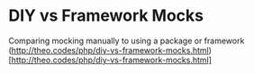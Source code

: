 # DIY vs Framework Mocks
Comparing mocking manually to using a package or framework (http://theo.codes/php/diy-vs-framework-mocks.html)[http://theo.codes/php/diy-vs-framework-mocks.html]
